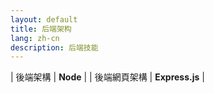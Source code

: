 ```yaml
---
layout: default
title: 后端架构
lang: zh-cn
description: 后端技能
---
```




| 後端架構 | **Node** |
| 後端網頁架構 | **Express.js** |


